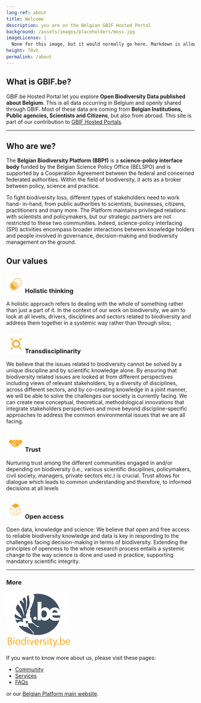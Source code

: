 ```yaml
---
lang-ref: about
title: Welcome
description: you are on the Belgian GBIF Hosted Portal
background: /assets/images/placeholders/moss.jpg
imageLicense: |
  None for this image, but it would normally go here. Markdown is allowed.
height: 70vh
permalink: /about
---
```


## What is GBIF.be?

GBIF.be Hosted Portal let you explore **Open Biodiversity Data published about Belgium**. This is all data occurring in Belgium and openly shared through GBIF.
Most of these data are coming from **Belgian Institutions, Public agencies, Scientists and Citizens**, but also from abroad. This site is part of our contribution to [GBIF Hosted Portals](https://www.gbif.org/hosted-portals).

---

## Who are we?

The **Belgian Biodiversity Platform (BBPf)** is a **science-policy interface body** funded by the Belgian Science Policy Office (BELSPO) and is supported by a Cooperation Agreement between the federal and concerned federated authorities. Within the field of biodiversity, it acts as a broker between policy, science and practice.

To fight biodiversity loss, different types of stakeholders need to work hand- in-hand, from public authorities to scientists, businesses, citizens, practitioners and many more. The Platform maintains privileged relations with scientists and policymakers, but our strategic partners are not restricted to these two communities. Indeed, science-policy interfacing (SPI) activities encompass broader interactions between knowledge holders and people involved in governance, decision-making and biodiversity management on the ground.

## Our values

### ![Holistic thinking](/assets/images/icons/valueHolistic.png)Holistic thinking

A holistic approach refers to dealing with the whole of something rather than just a part of it. In the context of our work on biodiversity, we aim to look at all levels, drivers, disciplines and sectors related to biodiversity and address them together in a systemic way rather than through silos;

### ![Transdisciplinarity](/assets/images/icons/valueTransdisciplinarity.png)Transdisciplinarity

We believe that the issues related to biodiversity cannot be solved by a unique discipline and by scientific knowledge alone. By ensuring that biodiversity related issues are looked at from different perspectives including views of relevant stakeholders, by a diversity of disciplines, across different sectors, and by co-creating knowledge in a joint manner, we will be able to solve the challenges our society is currently facing. We can create new conceptual, theoretical, methodological innovations that integrate stakeholders perspectives and move beyond discipline-specific approaches to address the common environmental issues that we are all facing.

### ![Trust](/assets/images/icons/valueTrust.png)Trust

Nurturing trust among the different communities engaged in and/or depending on biodiversity (i.e., various scientific disciplines, policymakers, civil society, managers, private sectors etc.) is crucial. Trust allows for dialogue which leads to common understanding and therefore, to informed decisions at all levels

### ![Open access](/assets/images/icons/valueOpen.png)Open access

Open data, knowledge and science: We believe that open and free access to reliable biodiversity knowledge and data is key in responding to the challenges facing decision-making in terms of biodiversity. Extending the principles of openness to the whole research process entails a systemic change to the way science is done and used in practice, supporting mandatory scientific integrity.

---

### More

![BBPf logo](/assets/images/logos/logoBBPf.png)

If you want to know more about us, please visit these pages:

- [Community](/community)
- [Services](/services)
- [FAQs](/faqs)

or our [Belgian Platform main website](https://www.biodiversity.be).

